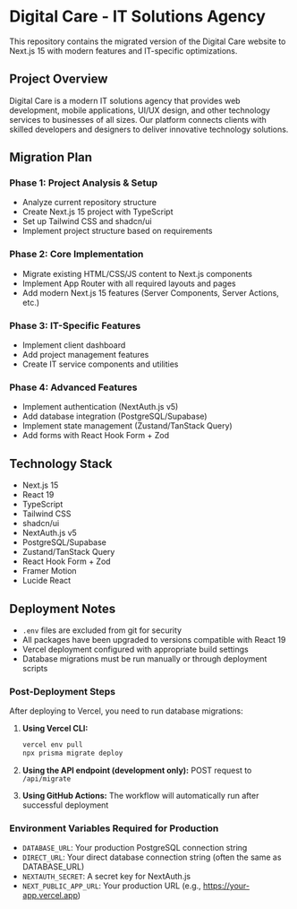 # Digital Care - IT Solutions Agency

This repository contains the migrated version of the Digital Care website to Next.js 15 with modern features and IT-specific optimizations.

## Project Overview

Digital Care is a modern IT solutions agency that provides web development, mobile applications, UI/UX design, and other technology services to businesses of all sizes. Our platform connects clients with skilled developers and designers to deliver innovative technology solutions.

## Migration Plan

### Phase 1: Project Analysis & Setup
- Analyze current repository structure
- Create Next.js 15 project with TypeScript
- Set up Tailwind CSS and shadcn/ui
- Implement project structure based on requirements

### Phase 2: Core Implementation
- Migrate existing HTML/CSS/JS content to Next.js components
- Implement App Router with all required layouts and pages
- Add modern Next.js 15 features (Server Components, Server Actions, etc.)

### Phase 3: IT-Specific Features
- Implement client dashboard
- Add project management features
- Create IT service components and utilities

### Phase 4: Advanced Features
- Implement authentication (NextAuth.js v5)
- Add database integration (PostgreSQL/Supabase)
- Implement state management (Zustand/TanStack Query)
- Add forms with React Hook Form + Zod

## Technology Stack
- Next.js 15
- React 19
- TypeScript
- Tailwind CSS
- shadcn/ui
- NextAuth.js v5
- PostgreSQL/Supabase
- Zustand/TanStack Query
- React Hook Form + Zod
- Framer Motion
- Lucide React

## Deployment Notes
- `.env` files are excluded from git for security
- All packages have been upgraded to versions compatible with React 19
- Vercel deployment configured with appropriate build settings
- Database migrations must be run manually or through deployment scripts

### Post-Deployment Steps
After deploying to Vercel, you need to run database migrations:

1. **Using Vercel CLI:**
   ```bash
   vercel env pull
   npx prisma migrate deploy
   ```

2. **Using the API endpoint (development only):**
   POST request to `/api/migrate`

3. **Using GitHub Actions:**
   The workflow will automatically run after successful deployment

### Environment Variables Required for Production
- `DATABASE_URL`: Your production PostgreSQL connection string
- `DIRECT_URL`: Your direct database connection string (often the same as DATABASE_URL)
- `NEXTAUTH_SECRET`: A secret key for NextAuth.js
- `NEXT_PUBLIC_APP_URL`: Your production URL (e.g., https://your-app.vercel.app)
